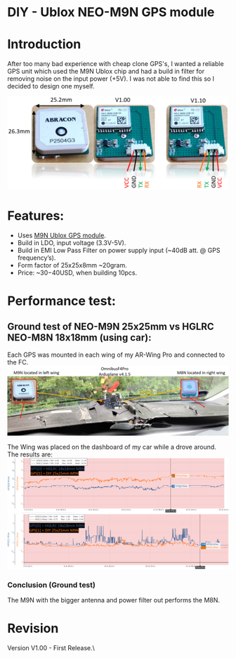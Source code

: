 # DIY - Ublox NEO-M9N GPS module

# Introduction
After too many bad experience with cheap clone GPS's, I wanted a reliable GPS unit which used the M9N Ublox chip and had a build in filter for removing noise on the input power (+5V). I was not able to find this so I decided to design one myself.

![GPS overview](images/NEO-M9N_gps_overview.png)

# Features:
- Uses [M9N Ublox GPS module](https://content.u-blox.com/sites/default/files/NEO-M9N-00B_DataSheet_UBX-19014285.pdf).
- Build in LDO, input voltage (3.3V-5V).
- Build in EMI Low Pass Filter on power supply input (~40dB att. @ GPS frequency’s).
- Form factor of 25x25x8mm ~20gram.
- Price: ~$30-$40USD, when building 10pcs.

# Performance test:
## Ground test of NEO-M9N 25x25mm vs HGLRC NEO-M8N 18x18mm (using car):
Each GPS was mounted in each wing of my AR-Wing Pro and connected to the FC.
![Ground test](images/testsetup1_M9NvsM8N.png)

The Wing was placed on the dashboard of my car while a drove around. The results are:\
![Ground test results Nsats](images/testsetup1_M9NvsM8N_results_Nstats.png)\
![Ground test results HDop](images/testsetup1_M9NvsM8N_results_Hdop.png)

### Conclusion (Ground test)
The M9N with the bigger antenna and power filter out performs the M8N.
 
# Revision
Version V1.00 - First Release.\
